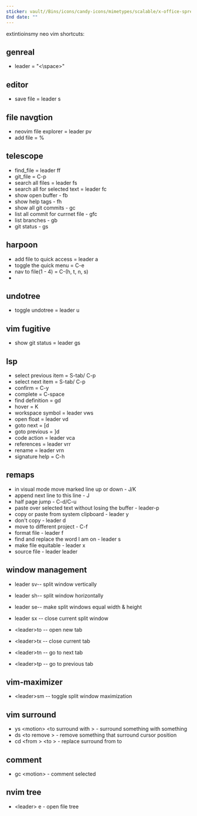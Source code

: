 ```yaml
---
sticker: vault//Bins/icons/candy-icons/mimetypes/scalable/x-office-spreadsheet.svg
End date: ""
---
```


extintioinsmy neo vim shortcuts:

## genreal

- leader = "<\space>"

## editor
- save file = leader s

## file navgtion 
- neovim file explorer =  leader  pv 
- add file = %

## telescope
- find_file = leader ff
- git_file = C-p
- search all files = leader fs
- search all for selected text = leader fc
- show open buffer - fb
- show help tags - fh
- show all git commits - gc
- list all commit for currnet file - gfc
- list branches - gb
- git status - gs

## harpoon
- add file to quick access = leader a
- toggle the quick menu = C-e
- nav to file(1 - 4) = C-(h, t, n, s)
-
## undotree
- toggle undotree = leader u

## vim fugitive
- show git status = leader gs

## lsp
- select previous item = S-tab/ C-p
- select next item = S-tab/ C-p
- confirm = C-y
- complete = C-space
- find definition = gd
- hover = K
- workspace symbol = leader vws
- open float = leader vd
- goto next = \[d
- goto previous = \]d
- code action = leader vca
- references = leader vrr
- rename = leader vrn
- signature help = C-h


## remaps
- in visual mode move marked line up or down - J/K
- append next line to this line - J
- half page jump - C-d/C-u
- paste over selected text without losing the buffer - leader-p
- copy or paste from system clipboard - leader y
- don't copy - leader d
- move to different project - C-f
- format file - leader f
- find and replace the word I am on - leader s
- make file equitable - leader x
- source file - leader leader

## window management
- leader sv-- split window vertically
- leader sh-- split window horizontally
- leader se-- make split windows equal width & height
- leader sx -- close current split window

- <leader\>to -- open new tab
- <leader\>tx -- close current tab
- <leader\>tn --  go to next tab
- <leader\>tp --  go to previous tab

## vim-maximizer
- <leader\>sm -- toggle split window maximization

## vim surround
- ys <motion\> <to surround with \> - surround something with something 
- ds <to remove \> - remove something that surround cursor position
- cd <from \> <to \> - replace surround from to

## comment
- gc <motion\> - comment selected

## nvim tree
- <leader\> e - open file tree